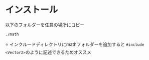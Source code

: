 # インストール
以下のフォルダーを任意の場所にコピー
```
./math
```
:star: インクルードディレクトリにmathフォルダーを追加すると `#include <Vector2>`のように記述できるためオススメ
